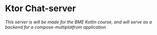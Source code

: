 # Ktor Chat-server

_This server is will be made for the BME Kotlin course, and will serve as a backend for a compose-multiplatfrom application_
